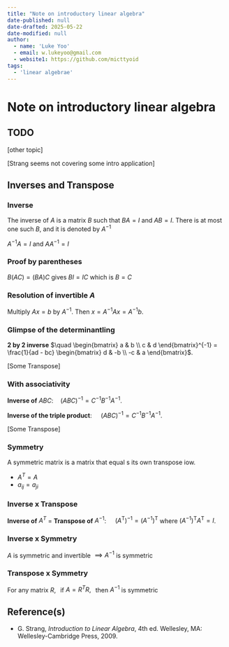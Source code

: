 ```yaml
---
title: "Note on introductory linear algebra"
date-published: null
date-drafted: 2025-05-22
date-modified: null
author:
  - name: 'Luke Yoo'
  - email: w.lukeyoo@gmail.com
  - website1: https://github.com/micttyoid
tags:
  - 'linear algebrae'
---
```


# Note on introductory linear algebra

## TODO

[other topic]

[Strang seems not covering some intro application]

## Inverses and Transpose

### Inverse

The inverse of $A$ is a matrix $B$ such that $BA = I$ and $AB = I$.
There is at most one such $B$, and it is denoted by $A^{-1}$

$A^{-1}A = I$ and $AA^{-1} = I$

### Proof by parentheses

$B(AC) = (BA)C$ gives $BI = IC$ which is $B = C$

### Resolution of invertible $A$

Multiply $Ax = b$ by $A^{-1}$. Then $x = A^{-1}Ax = A^{-1}b$.

### Glimpse of the determinantling

**2 by 2 inverse** $\quad \begin{bmatrix} a & b \\ c & d \end{bmatrix}^{-1} = \frac{1}{ad - bc} \begin{bmatrix} d & -b \\ -c & a \end{bmatrix}$.

[Some Transpose]

### With associativity

**Inverse of** $ABC$:$\quad (ABC)^{-1} = C^{-1}B^{-1}A^{-1}$.

**Inverse of the triple product**: $\quad (ABC)^{-1} = C^{-1}B^{-1}A^{-1}$.

[Some Transpose]

### Symmetry

A symmetric matrix is a matrix that equal s its own transpose iow.
- $A^{T} = A$
- $a_{ij} = a_{ji}$

### Inverse x Transpose

**Inverse of** $A^{T}$ = **Transpose of** $A^{-1}$:
$\quad (A^\mathrm{T})^{-1} = (A^{-1})^\mathrm{T}$ where $(A^{-1})^\mathrm{T}A^\mathrm{T} = I$.

### Inverse x Symmetry

$A$ is symmetric and invertible $\implies A^{-1}$ is symmetric

### Transpose x Symmetry

For any matrix $R, \medspace$ if $A = R^{T}R, \medspace$ then $A^{-1}$ is symmetric









## Reference(s)

- G. Strang, _Introduction to Linear Algebra_, 4th ed. Wellesley, MA: Wellesley-Cambridge Press, 2009.